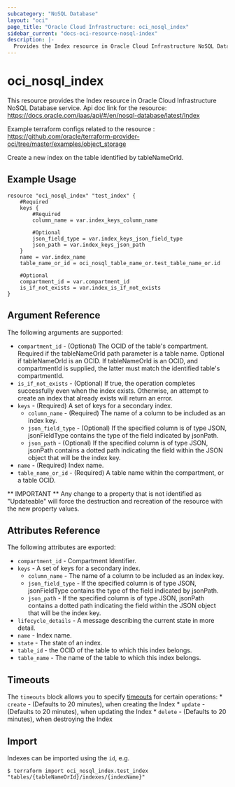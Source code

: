 ```yaml
---
subcategory: "NoSQL Database"
layout: "oci"
page_title: "Oracle Cloud Infrastructure: oci_nosql_index"
sidebar_current: "docs-oci-resource-nosql-index"
description: |-
  Provides the Index resource in Oracle Cloud Infrastructure NoSQL Database service
---
```


# oci_nosql_index
This resource provides the Index resource in Oracle Cloud Infrastructure NoSQL Database service.
Api doc link for the resource: https://docs.oracle.com/iaas/api/#/en/nosql-database/latest/Index

Example terraform configs related to the resource : https://github.com/oracle/terraform-provider-oci/tree/master/examples/object_storage

Create a new index on the table identified by tableNameOrId.

## Example Usage

```hcl
resource "oci_nosql_index" "test_index" {
	#Required
	keys {
		#Required
		column_name = var.index_keys_column_name

		#Optional
		json_field_type = var.index_keys_json_field_type
		json_path = var.index_keys_json_path
	}
	name = var.index_name
	table_name_or_id = oci_nosql_table_name_or.test_table_name_or.id

	#Optional
	compartment_id = var.compartment_id
	is_if_not_exists = var.index_is_if_not_exists
}
```

## Argument Reference

The following arguments are supported:

* `compartment_id` - (Optional) The OCID of the table's compartment.  Required if the tableNameOrId path parameter is a table name. Optional if tableNameOrId is an OCID.  If tableNameOrId is an OCID, and compartmentId is supplied, the latter must match the identified table's compartmentId. 
* `is_if_not_exists` - (Optional) If true, the operation completes successfully even when the index exists.  Otherwise, an attempt to create an index that already exists will return an error. 
* `keys` - (Required) A set of keys for a secondary index.
	* `column_name` - (Required) The name of a column to be included as an index key.
	* `json_field_type` - (Optional) If the specified column is of type JSON, jsonFieldType contains the type of the field indicated by jsonPath. 
	* `json_path` - (Optional) If the specified column is of type JSON, jsonPath contains a dotted path indicating the field within the JSON object that will be the index key. 
* `name` - (Required) Index name.
* `table_name_or_id` - (Required) A table name within the compartment, or a table OCID.


** IMPORTANT **
Any change to a property that is not identified as "Updateable" will force the destruction and recreation of the resource with the new property values.

## Attributes Reference

The following attributes are exported:

* `compartment_id` - Compartment Identifier.
* `keys` - A set of keys for a secondary index.
	* `column_name` - The name of a column to be included as an index key.
	* `json_field_type` - If the specified column is of type JSON, jsonFieldType contains the type of the field indicated by jsonPath. 
	* `json_path` - If the specified column is of type JSON, jsonPath contains a dotted path indicating the field within the JSON object that will be the index key. 
* `lifecycle_details` - A message describing the current state in more detail. 
* `name` - Index name.
* `state` - The state of an index.
* `table_id` - the OCID of the table to which this index belongs.
* `table_name` - The name of the table to which this index belongs.

## Timeouts

The `timeouts` block allows you to specify [timeouts](https://registry.terraform.io/providers/oracle/oci/latest/docs/guides/changing_timeouts) for certain operations:
	* `create` - (Defaults to 20 minutes), when creating the Index
	* `update` - (Defaults to 20 minutes), when updating the Index
	* `delete` - (Defaults to 20 minutes), when destroying the Index


## Import

Indexes can be imported using the `id`, e.g.

```
$ terraform import oci_nosql_index.test_index "tables/{tableNameOrId}/indexes/{indexName}" 
```

